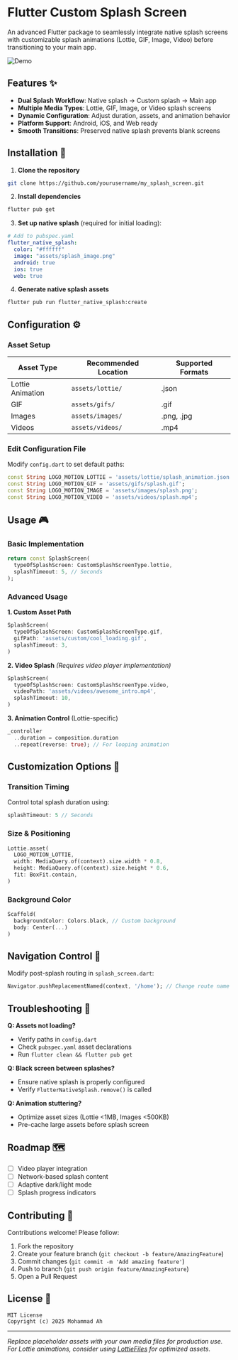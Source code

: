 # Flutter Custom Splash Screen

An advanced Flutter package to seamlessly integrate native splash screens with customizable splash animations (Lottie, GIF, Image, Video) before transitioning to your main app.

![Demo](https://via.placeholder.com/600x400?text=Custom+Splash+Demo)

## Features ✨
- **Dual Splash Workflow**: Native splash → Custom splash → Main app
- **Multiple Media Types**: Lottie, GIF, Image, or Video splash screens
- **Dynamic Configuration**: Adjust duration, assets, and animation behavior
- **Platform Support**: Android, iOS, and Web ready
- **Smooth Transitions**: Preserved native splash prevents blank screens

## Installation 🚀

1. **Clone the repository**
```bash
git clone https://github.com/yourusername/my_splash_screen.git
```

2. **Install dependencies**
```bash
flutter pub get
```

3. **Set up native splash** (required for initial loading):
```yaml
# Add to pubspec.yaml
flutter_native_splash:
  color: "#ffffff"
  image: "assets/splash_image.png"
  android: true
  ios: true
  web: true
```

4. **Generate native splash assets**
```bash
flutter pub run flutter_native_splash:create
```

## Configuration ⚙️

### Asset Setup
| Asset Type       | Recommended Location      | Supported Formats          |
|------------------|---------------------------|----------------------------|
| Lottie Animation | `assets/lottie/`          | .json                      |
| GIF              | `assets/gifs/`            | .gif                       |
| Images           | `assets/images/`          | .png, .jpg                 |
| Videos           | `assets/videos/`          | .mp4                       |

### Edit Configuration File
Modify `config.dart` to set default paths:
```dart
const String LOGO_MOTION_LOTTIE = 'assets/lottie/splash_animation.json';
const String LOGO_MOTION_GIF = 'assets/gifs/splash.gif';
const String LOGO_MOTION_IMAGE = 'assets/images/splash.png';
const String LOGO_MOTION_VIDEO = 'assets/videos/splash.mp4';
```

## Usage 🎮

### Basic Implementation
```dart
return const SplashScreen(
  typeOfSplashScreen: CustomSplashScreenType.lottie,
  splashTimeout: 5, // Seconds
);
```

### Advanced Usage
**1. Custom Asset Path**
```dart
SplashScreen(
  typeOfSplashScreen: CustomSplashScreenType.gif,
  gifPath: 'assets/custom/cool_loading.gif',
  splashTimeout: 3,
)
```

**2. Video Splash** *(Requires video player implementation)*
```dart
SplashScreen(
  typeOfSplashScreen: CustomSplashScreenType.video,
  videoPath: 'assets/videos/awesome_intro.mp4',
  splashTimeout: 10,
)
```

**3. Animation Control** (Lottie-specific)
```dart
_controller
  ..duration = composition.duration
  ..repeat(reverse: true); // For looping animation
```

## Customization Options 🎨

### Transition Timing
Control total splash duration using:
```dart
splashTimeout: 5 // Seconds
```

### Size & Positioning
```dart
Lottie.asset(
  LOGO_MOTION_LOTTIE,
  width: MediaQuery.of(context).size.width * 0.8,
  height: MediaQuery.of(context).size.height * 0.6,
  fit: BoxFit.contain,
)
```

### Background Color
```dart
Scaffold(
  backgroundColor: Colors.black, // Custom background
  body: Center(...)
)
```

## Navigation Control 🧭
Modify post-splash routing in `splash_screen.dart`:
```dart
Navigator.pushReplacementNamed(context, '/home'); // Change route name
```

## Troubleshooting 🔧

**Q: Assets not loading?**
- Verify paths in `config.dart`
- Check `pubspec.yaml` asset declarations
- Run `flutter clean && flutter pub get`

**Q: Black screen between splashes?**
- Ensure native splash is properly configured
- Verify `FlutterNativeSplash.remove()` is called

**Q: Animation stuttering?**
- Optimize asset sizes (Lottie <1MB, Images <500KB)
- Pre-cache large assets before splash screen

## Roadmap 🗺️
- [ ] Video player integration
- [ ] Network-based splash content
- [ ] Adaptive dark/light mode
- [ ] Splash progress indicators

## Contributing 🤝
Contributions welcome! Please follow:
1. Fork the repository
2. Create your feature branch (`git checkout -b feature/AmazingFeature`)
3. Commit changes (`git commit -m 'Add amazing feature'`)
4. Push to branch (`git push origin feature/AmazingFeature`)
5. Open a Pull Request

## License 📄
```text
MIT License
Copyright (c) 2025 Mohammad Ah
```

---

*Replace placeholder assets with your own media files for production use. For Lottie animations, consider using [LottieFiles](https://lottiefiles.com/) for optimized assets.*